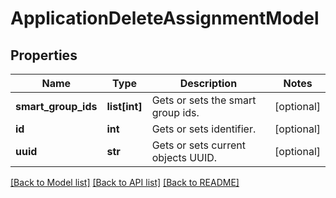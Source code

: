 # ApplicationDeleteAssignmentModel

## Properties
Name | Type | Description | Notes
------------ | ------------- | ------------- | -------------
**smart_group_ids** | **list[int]** | Gets or sets the smart group ids. | [optional] 
**id** | **int** | Gets or sets identifier. | [optional] 
**uuid** | **str** | Gets or sets current objects UUID. | [optional] 

[[Back to Model list]](../README.md#documentation-for-models) [[Back to API list]](../README.md#documentation-for-api-endpoints) [[Back to README]](../README.md)


